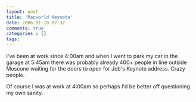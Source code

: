 ```yaml
---
layout: post
title: 'Macworld Keynote'
date: 2006-01-10 07:32
comments: true
categories : []
tags:
---
```

I've been at work since 4:00am and when I went to park my car in the garage at 5:45am there was probably already 400+ people in line outside Moscone waiting for the doors to open for Job's Keynote address. Crazy people.

Of course I was at work at 4:00am so perhaps I'd be better off questioning my own sanity.



